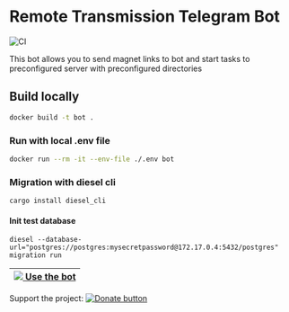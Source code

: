 # Remote Transmission Telegram Bot

![CI](https://github.com/red-avtovo/r_trans_bot_rs/workflows/CI/badge.svg)

This bot allows you to send magnet links to bot and start tasks to preconfigured server with preconfigured directories

## Build locally

```bash
docker build -t bot .
```

### Run with local .env file

```bash
docker run --rm -it --env-file ./.env bot
```

### Migration with diesel cli

    cargo install diesel_cli

#### Init test database

    diesel --database-url="postgres://postgres:mysecretpassword@172.17.0.4:5432/postgres" migration run


| [![](https://www.iconfinder.com/icons/986956/download/png/24) Use the bot](https://t.me/RTransBot) |
| ---- |

Support the project: [![Donate button](https://www.paypalobjects.com/en_US/DK/i/btn/btn_donateCC_LG.gif)](https://www.paypal.com/cgi-bin/webscr?cmd=_s-xclick&hosted_button_id=H337RKJSC4YG4&source=url)
